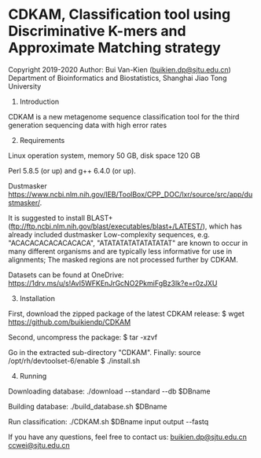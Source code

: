 # CDKAM, Classification tool using Discriminative K-mers and Approximate Matching strategy
Copyright 2019-2020
Author: Bui Van-Kien (buikien.dp@sjtu.edu.cn)  
Department of Bioinformatics and Biostatistics, Shanghai Jiao Tong University


1) Introduction

CDKAM is a new metagenome sequence classification tool for the third generation sequencing data with high error rates

2) Requirements

Linux operation system, memory 50 GB, disk space 120 GB

Perl 5.8.5 (or up) and g++ 6.4.0 (or up).

Dustmasker https://www.ncbi.nlm.nih.gov/IEB/ToolBox/CPP_DOC/lxr/source/src/app/dustmasker/. 

It is suggested to install BLAST+ (ftp://ftp.ncbi.nlm.nih.gov/blast/executables/blast+/LATEST/), which has already included dustmasker
Low-complexity sequences, e.g. "ACACACACACACACACA", "ATATATATATATATATAT" are known to occur in many different organisms and are typically less informative for use in alignments; 
The masked regions are not processed further by CDKAM.

Datasets can be found at OneDrive: https://1drv.ms/u/s!AvI5WFKEnJrGcNO2PkmiFgBz3lk?e=r0zJXU

3) Installation

First, download the zipped package of the latest CDKAM release:
$ wget https://github.com/buikiendp/CDKAM

Second, uncompress the package:
$ tar -xzvf 

Go in the extracted sub-directory "CDKAM". 
Finally:
source /opt/rh/devtoolset-6/enable
$ ./install.sh

4) Running

Downloading database:
./download --standard --db $DBname

Building database:
./build_database.sh $DBname

Run classification:
./CDKAM.sh $DBname input output --fastq

If you have any questions, feel free to contact us:
   buikien.dp@sjtu.edu.cn
   ccwei@sjtu.edu.cn
   

